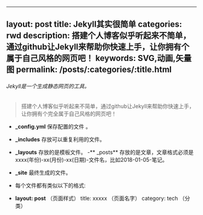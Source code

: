 
---
layout: post
title: Jekyll其实很简单
categories: rwd
description:  搭建个人博客似乎听起来不简单，通过github让Jekyll来帮助你快速上手，让你拥有个属于自己风格的网页吧！
keywords: SVG,动画,矢量图
permalink: /posts/:categories/:title.html
---

###### Jekyll是一个生成静态网页的工具。
> 搭建个人博客似乎听起来不简单，通过github让Jekyll来帮助你快速上手，让你拥有个完全属于自己风格的网页吧！

- **_config.yml** 保存配置的文件 。  
 
- **_includes** 存放可以重复利用的文件。
- **_layouts** 存放的是模板文件。
-** _posts** 存放的是文章，文章格式必须是xxxx(年份)-xx(月份)-xx(日期)-文件名，比如2018-01-05-笔记。
- **_site** 最终生成的文件。
- 每个文件都有类似以下的格式: 
- **layout: post** （页面样式） title: xxxxx （页面名字） category: tech （分类） 